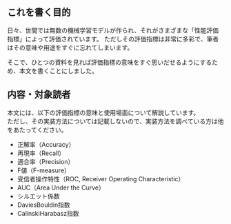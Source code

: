 ## これを書く目的
日々、世間では無数の機械学習モデルが作られ、それがさまざまな「性能評価指標」によって評価されています。
ただしその評価指標は非常に多彩で、筆者はその意味や用途をすぐに忘れてしまいます。

そこで、ひとつの資料を見れば評価指標の意味をすぐ思いだせるようにするため、本文を書くことにしました。

## 内容・対象読者
本文には、以下の評価指標の意味と使用場面について解説しています。  
ただし、その実装方法については記載しないので、実装方法を調べている方は他をあたってください。
* 正解率（Accuracy）
* 再現率（Recall） 
* 適合率（Precision）
* F値（F-measure）
* 受信者操作特性（ROC, Receiver Operating Characteristic）
* AUC（Area Under the Curve）
* シルエット係数
* DaviesBouldin指数
* CalinskiHarabasz指数